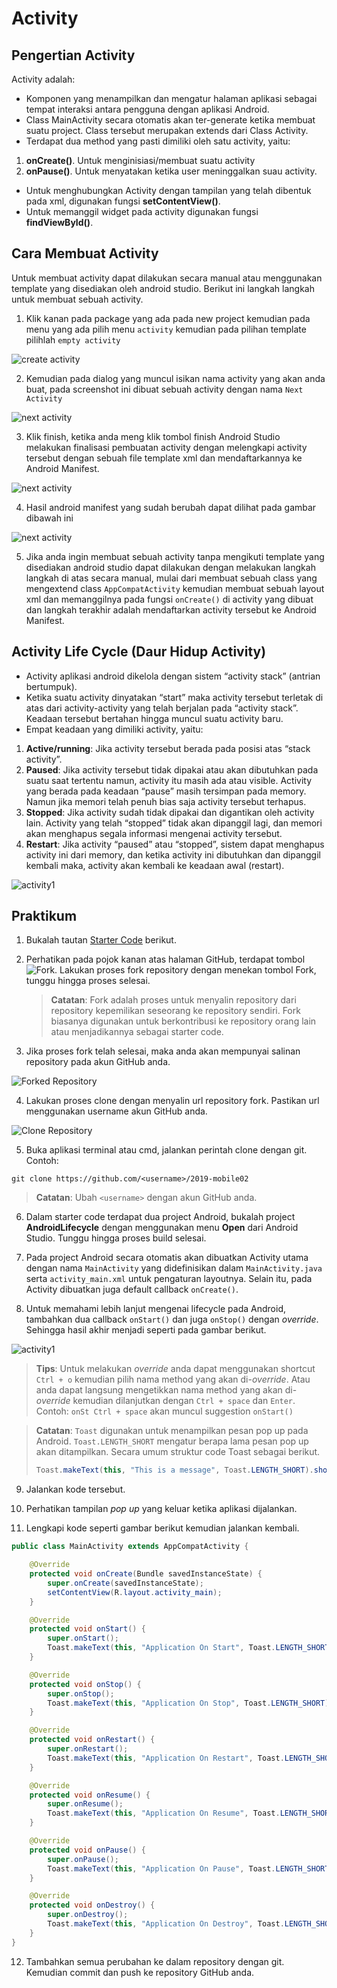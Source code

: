 # Activity

## Pengertian Activity

Activity adalah:

- Komponen yang menampilkan dan mengatur halaman aplikasi sebagai tempat
  interaksi antara pengguna dengan aplikasi Android.
- Class MainActivity secara otomatis akan ter-generate ketika membuat suatu
  project. Class tersebut merupakan extends dari Class Activity.
- Terdapat dua method yang pasti dimiliki oleh satu activity, yaitu:

1. **onCreate()**. Untuk menginisiasi/membuat suatu activity
2. **onPause()**. Untuk menyatakan ketika user meninggalkan suau activity.

- Untuk menghubungkan Activity dengan tampilan yang telah dibentuk pada xml,
  digunakan fungsi **setContentView()**.
- Untuk memanggil widget pada activity digunakan fungsi **findViewById()**.

## Cara Membuat Activity

Untuk membuat activity dapat dilakukan secara manual atau menggunakan template
yang disediakan oleh android studio. Berikut ini langkah langkah untuk membuat
sebuah activity.

1. Klik kanan pada package yang ada pada new project kemudian pada menu yang ada
   pilih menu `activity` kemudian pada pilihan template pilihlah `empty activity`

![create activity](images/02-create-activity.png)

2. Kemudian pada dialog yang muncul isikan nama activity yang akan anda buat,
   pada screenshot ini dibuat sebuah activity dengan nama `Next Activity`

![next activity](images/02-create-activity-step2.png)

3. Klik finish, ketika anda meng klik tombol finish Android Studio melakukan
   finalisasi pembuatan activity dengan melengkapi activity tersebut dengan
   sebuah file template xml dan mendaftarkannya ke Android Manifest.

![next activity](images/02-create-activity-step3.png)

4. Hasil android manifest yang sudah berubah dapat dilihat pada gambar dibawah ini

![next activity](images/02-create-activity-step4.png)

5. Jika anda ingin membuat sebuah activity tanpa mengikuti template yang
   disediakan android studio dapat dilakukan dengan melakukan langkah langkah di
   atas secara manual, mulai dari membuat sebuah class yang mengextend class
   `AppCompatActivity` kemudian membuat sebuah layout xml dan memanggilnya pada
   fungsi `onCreate()` di activity yang dibuat dan langkah terakhir adalah
   mendaftarkan activity tersebut ke Android Manifest.

## Activity Life Cycle (Daur Hidup Activity)

- Activity aplikasi android dikelola dengan sistem “activity stack” (antrian
  bertumpuk).
- Ketika suatu activity dinyatakan “start” maka activity tersebut terletak di
  atas dari activity-activity yang telah berjalan pada “activity stack”. Keadaan
  tersebut bertahan hingga muncul suatu activity baru.
- Empat keadaan yang dimiliki activity, yaitu:

1. **Active/running**: Jika activity tersebut berada pada posisi atas
   “stack activity”.
2. **Paused**: Jika activity tersebut tidak dipakai atau akan dibutuhkan
   pada suatu saat tertentu namun, activity itu masih ada atau visible.
   Activity yang berada pada keadaan “pause” masih tersimpan pada memory.
   Namun jika memori telah penuh bias saja activity tersebut terhapus.
3. **Stopped**: Jika activity sudah tidak dipakai dan digantikan oleh
   activity lain. Activity yang telah “stopped” tidak akan dipanggil lagi,
   dan memori akan menghapus segala informasi mengenai activity tersebut.
4. **Restart**: Jika activity “paused” atau “stopped”, sistem dapat
   menghapus activity ini dari memory, dan ketika activity ini dibutuhkan
   dan dipanggil kembali maka, activity akan kembali ke keadaan awal
   (restart).

![activity1](images/life_cyccle_activity.png)

## Praktikum

1. Bukalah tautan [Starter Code](https://github.com/polinema-mobile/2019-mobile02) berikut.

2. Perhatikan pada pojok kanan atas halaman GitHub, terdapat tombol
   ![Fork](./images/fork.png). Lakukan proses fork repository dengan menekan
   tombol Fork, tunggu hingga proses selesai.

   > **Catatan**: Fork adalah proses untuk menyalin repository dari repository
   > kepemilikan seseorang ke repository sendiri. Fork biasanya digunakan untuk
   > berkontribusi ke repository orang lain atau menjadikannya sebagai starter
   > code.

3. Jika proses fork telah selesai, maka anda akan mempunyai salinan repository
   pada akun GitHub anda.

![Forked Repository](./images/forked-repository.png)

4. Lakukan proses clone dengan menyalin url repository fork. Pastikan url
   menggunakan username akun GitHub anda.

![Clone Repository](./images/clone.png)

5. Buka aplikasi terminal atau cmd, jalankan perintah clone dengan git. Contoh:

```
git clone https://github.com/<username>/2019-mobile02

```

> **Catatan**: Ubah `<username>` dengan akun GitHub anda.

6. Dalam starter code terdapat dua project Android, bukalah project
   **AndroidLifecycle** dengan menggunakan menu **Open** dari Android Studio.
   Tunggu hingga proses build selesai.

7. Pada project Android secara otomatis akan dibuatkan Activity utama dengan
   nama `MainActivity` yang didefinisikan dalam `MainActivity.java` serta
   `activity_main.xml` untuk pengaturan layoutnya. Selain itu, pada Activity
   dibuatkan juga default callback `onCreate()`.

8. Untuk memahami lebih lanjut mengenai lifecycle pada Android, tambahkan dua
   callback `onStart()` dan juga `onStop()` dengan _override_. Sehingga hasil
   akhir menjadi seperti pada gambar berikut.

![activity1](images/activity1.jpg)

> **Tips**: Untuk melakukan _override_ anda dapat menggunakan shortcut `Ctrl + o`
> kemudian pilih nama method yang akan di-_override_. Atau anda dapat
> langsung mengetikkan nama method yang akan di-_override_ kemudian dilanjutkan
> dengan `Ctrl + space` dan `Enter`. Contoh: `onSt Ctrl + space` akan muncul suggestion
> `onStart()`

> **Catatan**: `Toast` digunakan untuk menampilkan pesan pop up pada Android.
> `Toast.LENGTH_SHORT` mengatur berapa lama pesan pop up akan ditampilkan.
> Secara umum struktur code Toast sebagai berikut.
>
> ```java
> Toast.makeText(this, "This is a message", Toast.LENGTH_SHORT).show();
> ```

9. Jalankan kode tersebut.

10. Perhatikan tampilan _pop up_ yang keluar ketika aplikasi dijalankan.

11. Lengkapi kode seperti gambar berikut kemudian jalankan kembali.

```java
public class MainActivity extends AppCompatActivity {

	@Override
	protected void onCreate(Bundle savedInstanceState) {
		super.onCreate(savedInstanceState);
		setContentView(R.layout.activity_main);
	}

	@Override
	protected void onStart() {
		super.onStart();
		Toast.makeText(this, "Application On Start", Toast.LENGTH_SHORT).show();
	}

	@Override
	protected void onStop() {
		super.onStop();
		Toast.makeText(this, "Application On Stop", Toast.LENGTH_SHORT).show();
	}

	@Override
	protected void onRestart() {
		super.onRestart();
		Toast.makeText(this, "Application On Restart", Toast.LENGTH_SHORT).show();
	}

	@Override
	protected void onResume() {
		super.onResume();
		Toast.makeText(this, "Application On Resume", Toast.LENGTH_SHORT).show();
	}

	@Override
	protected void onPause() {
		super.onPause();
		Toast.makeText(this, "Application On Pause", Toast.LENGTH_SHORT).show();
	}

	@Override
	protected void onDestroy() {
		super.onDestroy();
		Toast.makeText(this, "Application On Destroy", Toast.LENGTH_SHORT).show();
	}
}
```

12. Tambahkan semua perubahan ke dalam repository dengan git. Kemudian commit
    dan push ke repository GitHub anda.
